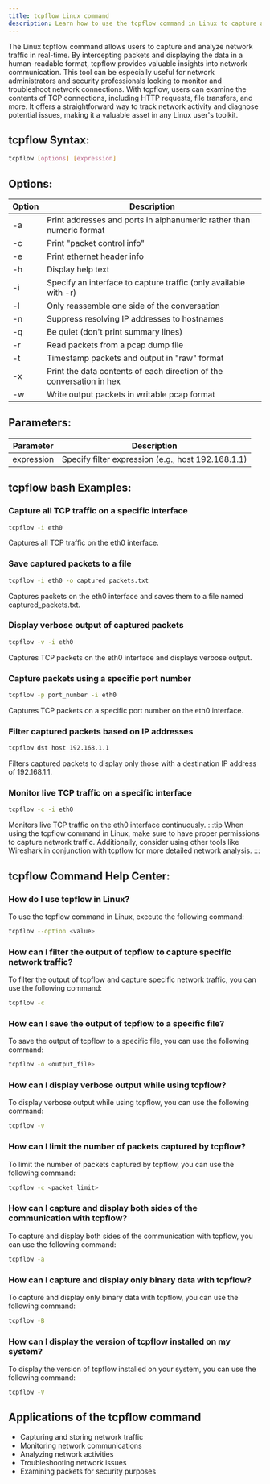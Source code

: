 ```yaml
---
title: tcpflow Linux command
description: Learn how to use the tcpflow command in Linux to capture and analyze network traffic. 
---
```


The Linux tcpflow command allows users to capture and analyze network traffic in real-time. By intercepting packets and displaying the data in a human-readable format, tcpflow provides valuable insights into network communication. This tool can be especially useful for network administrators and security professionals looking to monitor and troubleshoot network connections. With tcpflow, users can examine the contents of TCP connections, including HTTP requests, file transfers, and more. It offers a straightforward way to track network activity and diagnose potential issues, making it a valuable asset in any Linux user's toolkit.

## tcpflow Syntax:
```bash
tcpflow [options] [expression]
```
## Options:
| Option | Description |
| ------ | ----------- |
| -a     | Print addresses and ports in alphanumeric rather than numeric format |
| -c     | Print "packet control info" |
| -e     | Print ethernet header info |
| -h     | Display help text |
| -i     | Specify an interface to capture traffic (only available with -r) |
| -l     | Only reassemble one side of the conversation |
| -n     | Suppress resolving IP addresses to hostnames |
| -q     | Be quiet (don't print summary lines) |
| -r     | Read packets from a pcap dump file |
| -t     | Timestamp packets and output in "raw" format |
| -x     | Print the data contents of each direction of the conversation in hex |
| -w     | Write output packets in writable pcap format |

## Parameters:
| Parameter  | Description                                          |
| ---------- | ---------------------------------------------------- |
| expression | Specify filter expression (e.g., host 192.168.1.1)    |

## tcpflow bash Examples:
### Capture all TCP traffic on a specific interface
```bash
tcpflow -i eth0
```
Captures all TCP traffic on the eth0 interface.


### Save captured packets to a file
```bash
tcpflow -i eth0 -o captured_packets.txt
```
Captures packets on the eth0 interface and saves them to a file named captured_packets.txt.


### Display verbose output of captured packets
```bash
tcpflow -v -i eth0
```
Captures TCP packets on the eth0 interface and displays verbose output.


### Capture packets using a specific port number
```bash
tcpflow -p port_number -i eth0
```
Captures TCP packets on a specific port number on the eth0 interface.


### Filter captured packets based on IP addresses
```bash
tcpflow dst host 192.168.1.1
```
Filters captured packets to display only those with a destination IP address of 192.168.1.1.


### Monitor live TCP traffic on a specific interface
```bash
tcpflow -c -i eth0
```
Monitors live TCP traffic on the eth0 interface continuously.
:::tip
When using the tcpflow command in Linux, make sure to have proper permissions to capture network traffic. Additionally, consider using other tools like Wireshark in conjunction with tcpflow for more detailed network analysis.
:::

## tcpflow Command Help Center:
### How do I use tcpflow in Linux?
To use the tcpflow command in Linux, execute the following command:
```bash
tcpflow --option <value>
```

### How can I filter the output of tcpflow to capture specific network traffic?
To filter the output of tcpflow and capture specific network traffic, you can use the following command:
```bash
tcpflow -c
```

### How can I save the output of tcpflow to a specific file?
To save the output of tcpflow to a specific file, you can use the following command:
```bash
tcpflow -o <output_file>
```

### How can I display verbose output while using tcpflow?
To display verbose output while using tcpflow, you can use the following command:
```bash
tcpflow -v
```

### How can I limit the number of packets captured by tcpflow?
To limit the number of packets captured by tcpflow, you can use the following command:
```bash
tcpflow -c <packet_limit>
```

### How can I capture and display both sides of the communication with tcpflow?
To capture and display both sides of the communication with tcpflow, you can use the following command:
```bash
tcpflow -a
```

### How can I capture and display only binary data with tcpflow?
To capture and display only binary data with tcpflow, you can use the following command:
```bash
tcpflow -B
```

### How can I display the version of tcpflow installed on my system?
To display the version of tcpflow installed on your system, you can use the following command:
```bash
tcpflow -V
```
## Applications of the tcpflow command

- Capturing and storing network traffic
- Monitoring network communications
- Analyzing network activities
- Troubleshooting network issues
- Examining packets for security purposes